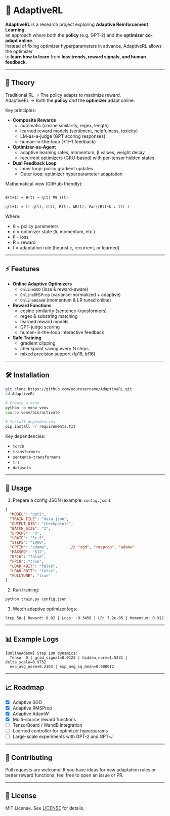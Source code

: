 # 🔮 AdaptiveRL

**AdaptiveRL** is a research project exploring **Adaptive Reinforcement Learning**:  
an approach where both the **policy** (e.g. GPT-2) and the **optimizer** **co-adapt online**.  
Instead of fixing optimizer hyperparameters in advance, AdaptiveRL allows the optimizer  
to **learn how to learn** from **loss trends, reward signals, and human feedback**.

---

## 📜 Theory

Traditional RL → The policy adapts to maximize reward.  
AdaptiveRL → Both the **policy** *and* the **optimizer** adapt online.  

Key principles:
- **Composite Rewards**  
  - automatic (cosine similarity, regex, length)  
  - learned reward models (sentiment, helpfulness, toxicity)  
  - LM-as-a-judge (GPT scoring responses)  
  - human-in-the-loop (+1/–1 feedback)  
- **Optimizer-as-Agent**  
  - adaptive learning rates, momentum, β values, weight decay  
  - recurrent optimizers (GRU-based) with per-tensor hidden states  
- **Dual Feedback Loop**  
  - Inner loop: policy gradient updates  
  - Outer loop: optimizer hyperparameter adaptation  

Mathematical view (GitHub-friendly):

```

θ(t+1) = θ(t) − η(t) ∇θ ℓ(t)

η(t+1) = f( η(t), ℓ(t), R(t), ΔR(t), Var\[R(t−k : t)] )

````

Where:
- θ = policy parameters  
- η = optimizer state (lr, momentum, etc.)  
- ℓ = loss  
- R = reward  
- f = adaptation rule (heuristic, recurrent, or learned)  

---

## ⚡ Features

- **Online Adaptive Optimizers**
  - `OnlineSGD` (loss & reward-aware)  
  - `OnlineRMSProp` (variance-normalized + adaptive)  
  - `OnlineAdamW` (momentum & LR tuned online)  
- **Reward Functions**
  - cosine similarity (sentence-transformers)  
  - regex & substring matching  
  - learned reward models  
  - GPT-judge scoring  
  - human-in-the-loop interactive feedback  
- **Safe Training**
  - gradient clipping  
  - checkpoint saving every N steps  
  - mixed precision support (fp16, bf16)  

---

## 🛠️ Installation

```bash
git clone https://github.com/yourusername/AdaptiveRL.git
cd AdaptiveRL

# Create a venv
python -m venv venv
source venv/bin/activate

# Install dependencies
pip install -r requirements.txt
````

Key dependencies:

* `torch`
* `transformers`
* `sentence-transformers`
* `trl`
* `datasets`

---

## 🚀 Usage

1. Prepare a config JSON (example: `config.json`):

```json
{
  "MODEL": "gpt2",
  "TRAIN_FILE": "data.json",
  "OUTPUT_DIR": "checkpoints",
  "BATCH_SIZE": "2",
  "EPOCHS": "3",
  "LRATE": "5e-5",
  "STEPS": "1000",
  "OPTIM": "adamw",          // "sgd", "rmsprop", "adamw"
  "MAXSEQ": "512",
  "BF16": "false",
  "FP16": "true",
  "LOAD_4BIT": "false",
  "LOAD_8BIT": "false",
  "FULLTUNE": "true"
}
```

2. Run training:

```bash
python train.py config.json
```

3. Watch adaptive optimizer logs:

```
Step 50 | Reward: 0.82 | Loss: -0.3456 | LR: 3.2e-05 | Momentum: 0.912
```

---

## 📊 Example Logs

```
[OnlineAdamW] Step 100 dynamics:
  Tensor 0 | grad_signal=0.0123 | hidden_norm=1.5231 | delta_scale=0.9732
  exp_avg_norm=0.2103 | exp_avg_sq_mean=0.000012
```

---

## 📈 Roadmap

* [x] Adaptive SGD
* [x] Adaptive RMSProp
* [x] Adaptive AdamW
* [x] Multi-source reward functions
* [ ] TensorBoard / WandB integration
* [ ] Learned controller for optimizer hyperparams
* [ ] Large-scale experiments with GPT-2 and GPT-J

---

## 🤝 Contributing

Pull requests are welcome! If you have ideas for new adaptation rules
or better reward functions, feel free to open an issue or PR.

---

## 📜 License

MIT License. See [LICENSE](LICENSE) for details.
